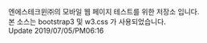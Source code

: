 엔에스테크윈㈜의 모바일 웹 페이지 테스트를 위한 저장소 입니다.<br>
본 소스는 bootstrap3 및 w3.css 가 사용되었습니다.<br>
Update 2019/07/05/PM06:16
